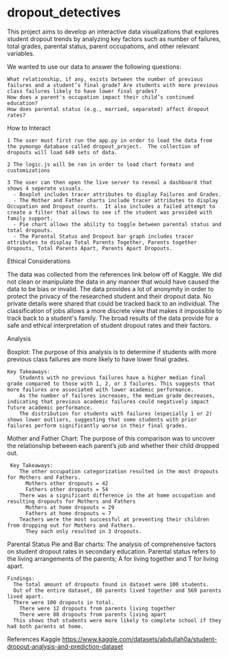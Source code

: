 # dropout_detectives
This project aims to develop an interactive data visualizations that explores student dropout trends by analyzing key factors such as number of failures, total grades, parental status, parent occupations, and other relevant variables.

We wanted to use our data to answer the following questions:
    
    What relationship, if any, exists between the number of previous failures and a student’s final grade? Are students with more previous class failures likely to have lower final grades?
    How does a parent's occupation impact their child’s continued education?
    How does parental status (e.g., married, separated) affect dropout rates?

How to Interact
    
    1 The user must first run the app.py in order to load the data from the pymongo database called dropout_project.  The collection of dropouts will load 649 sets of data.
    
    2 The logic.js will be ran in order to load chart formats and customizations
    
    3 The user can then open the live server to reveal a dashboard that shows 4 seperate visuals.
      - Boxplot includes tracer attributes to display Failures and Grades.
      - The Mother and Father charts include tracer attributes to display Occupation and Dropout counts.  It also includes a failed attempt to create a filter that allows to see if the student was provided with family support. 
      - Pie chart allows the ability to toggle between parental status and total dropouts.
      - The Parental Status and Dropout bar graph includes tracer attributes to display Total Parents Together, Parents together Dropouts, Total Parents Apart, Parents Apart Dropouts.

Ethical Considerations

  The data was collected from the references link below off of Kaggle.  We did not clean or manipulate the data in any manner that would have caused the data to be bias or invalid.  The data provides a lot of anonymity in order to protect the privacy of the researched student and their dropout data.  No private details were shared that could be tracked back to an individual.  The classification of jobs allows a more discrete view that makes it impossible to track back to a student's family.  The broad results of the data provide for a safe and ethical interpretation of student dropout rates and their factors. 

Analysis

  Boxplot: The purpose of this analysis is to determine if students with more previous class failures are more likely to have lower final grades.
  
    Key Takeaways:
        Students with no previous failures have a higher median final grade compared to those with 1, 2, or 3 failures. This suggests that more failures are associated with lower academic performance.
        As the number of failures increases, the median grade decreases, indicating that previous academic failures could negatively impact future academic performance.
        The distribution for students with failures (especially 1 or 2) shows lower outliers, suggesting that some students with prior failures perform significantly worse in their final grades.
  
  Mother and Father Chart: The purpose of this comparison was to uncover the relationship between each parent’s job and whether their child dropped out.
     
     Key Takeaways:
        The other occupation categorization resulted in the most dropouts for Mothers and Fathers.
          Mothers other dropouts = 42
          Fathers other dropouts = 54
        There was a significant difference in the at home occupation and resulting dropouts for Mothers and Fathers
          Mothers at home dropouts = 29
          Fathers at home dropouts = 7
        Teachers were the most successful at preventing their children from dropping out for Mothers and Fathers.
          They each only resulted in 3 dropouts.
  
  Parental Status Pie and Bar charts: The analysis of comprehensive factors on student dropout rates in secondary education. Parental status refers to the living arrangements of the parents; A for living together and T for living apart.
    
    Findings:
      The total amount of dropouts found in dataset were 100 students. 
      Out of the entire dataset, 80 parents lived together and 569 parents lived apart. 
      There were 100 dropouts in total.
        There were 12 dropouts from parents living together
        There were 88 dropouts from parents living apart
      This shows that students were more likely to complete school if they had both parents at home.

References
Kaggle
https://www.kaggle.com/datasets/abdullah0a/student-dropout-analysis-and-prediction-dataset
